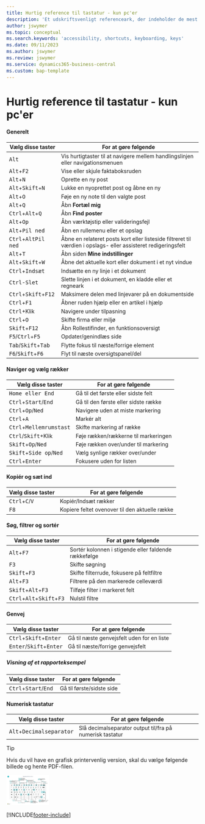```yaml
---
title: Hurtig reference til tastatur - kun pc'er
description: 'Et udskriftsvenligt referenceark, der indeholder de mest populære tastaturgenveje for pc-brugere.'
author: jswymer
ms.topic: conceptual
ms.search.keywords: 'accessibility, shortcuts, keyboarding, keys'
ms.date: 09/11/2023
ms.author: jswymer
ms.review: jswymer
ms.service: dynamics365-business-central
ms.custom: bap-template
---
```


# <a name="keyboard-quick-reference---pc-only"></a>Hurtig reference til tastatur - kun pc'er

#### <a name="general"></a>Generelt

|Vælg disse taster|For at gøre følgende|  
|-|-|
|<kbd>Alt</kbd>|Vis hurtigtaster til at navigere mellem handlingslinjen eller navigationsmenuen|
|<kbd>Alt</kbd>+<kbd>F2</kbd>|Vise eller skjule faktaboksruden|
|<kbd>Alt</kbd>+<kbd>N</kbd>|Oprette en ny post|
|<kbd>Alt</kbd>+<kbd>Skift</kbd>+<kbd>N</kbd>|Lukke en nyoprettet post og åbne en ny|
|<kbd>Alt</kbd>+<kbd>O</kbd>|Føje en ny note til den valgte post|
|<kbd>Alt</kbd>+<kbd>Q</kbd>|Åbn **Fortæl mig**|
|<kbd>Ctrl</kbd>+<kbd>Alt</kbd>+<kbd>Q</kbd>|Åbn **Find poster**|
|<kbd>Alt</kbd>+<kbd>Op</kbd>|Åbn værktøjstip eller valideringsfejl|
|<kbd>Alt</kbd>+<kbd>Pil ned</kbd>|Åbn en rullemenu eller et opslag|
|<kbd>Ctrl</kbd>+<kbd>Alt</kbd><kbd>Pil ned</kbd>|Åbne en relateret posts kort eller listeside filtreret til værdien i opslags- eller assisteret redigeringsfelt|
|<kbd>Alt</kbd>+<kbd>T</kbd>|Åbn siden **Mine indstillinger**|
|<kbd>Alt</kbd>+<kbd>Skift</kbd>+<kbd>W</kbd>|Åbne det aktuelle kort eller dokument i et nyt vindue|
|<kbd>Ctrl</kbd>+<kbd>Indsæt</kbd>|Indsætte en ny linje i et dokument|
|<kbd>Ctrl</kbd>-<kbd>Slet</kbd>|Slette linjen i et dokument, en kladde eller et regneark|
|<kbd>Ctrl</kbd>+<kbd>Skift</kbd>+<kbd>F12</kbd>|Maksimere delen med linjevarer på en dokumentside|
|<kbd>Ctrl</kbd>+<kbd>F1</kbd>|Åbner ruden hjælp eller en artikel i hjælp|
|<kbd>Ctrl</kbd>+Klik|Navigere under tilpasning|
|<kbd>Ctrl</kbd>+<kbd>O</kbd>|Skifte firma eller miljø|
|<kbd>Skift</kbd>+<kbd>F12</kbd>|Åbn Rollestifinder, en funktionsoversigt|
|<kbd>F5</kbd>/<kbd>Ctrl</kbd>+<kbd>F5</kbd>|Opdater/genindlæs side|
|<kbd>Tab</kbd>/<kbd>Skift</kbd>+<kbd>Tab</kbd>|Flytte fokus til næste/forrige element|
|<kbd>F6</kbd>/<kbd>Skift</kbd>+<kbd>F6</kbd>|Flyt til næste oversigtspanel/del|

#### <a name="navigate--select-rows"></a>Naviger og vælg rækker

|Vælg disse taster|For at gøre følgende|
|-|-|
|<kbd>Home eller End|Gå til det første eller sidste felt|
|<kbd>Ctrl</kbd>+<kbd>Start</kbd>/<kbd>End</kbd>|Gå til den første eller sidste række|
|<kbd>Ctrl</kbd>+<kbd>Op</kbd>/<kbd>Ned</kbd>|Navigere uden at miste markering|
|<kbd>Ctrl</kbd>+<kbd>A</kbd>|Markér alt|
|<kbd>Ctrl</kbd>+<kbd>Mellemrumstast</kbd>|Skifte markering af række|
|<kbd>Ctrl</kbd>/<kbd>Skift</kbd>+Klik|Føje rækken/rækkerne til markeringen|
|<kbd>Skift</kbd>+<kbd>Op</kbd>/<kbd>Ned</kbd>|Føje rækken over/under til markering|
|<kbd>Skift</kbd>+<kbd>Side op</kbd>/<kbd>Ned</kbd>|Vælg synlige rækker over/under|
|<kbd>Ctrl</kbd>+<kbd>Enter</kbd>|Fokusere uden for listen|

#### <a name="copy--paste"></a>Kopiér og sæt ind

|Vælg disse taster|For at gøre følgende|
|-|-|
|<kbd>Ctrl</kbd>+<kbd>C</kbd>/<kbd>V</kbd>|Kopiér/Indsæt rækker|
|<kbd>F8</kbd>|Kopiere feltet ovenover til den aktuelle række|

#### <a name="search-filter--sort"></a>Søg, filtrer og sortér

|Vælg disse taster|For at gøre følgende|
|-|-|
|<kbd>Alt</kbd>+<kbd>F7</kbd>|Sortér kolonnen i stigende eller faldende rækkefølge|
|<kbd>F3</kbd>|Skifte søgning|
|<kbd>Skift</kbd>+<kbd>F3</kbd>|Skifte filterrude, fokusere på feltfiltre|
|<kbd>Alt</kbd>+<kbd>F3</kbd>|Filtrere på den markerede celleværdi|
|<kbd>Skift</kbd>+<kbd>Alt</kbd>+<kbd>F3</kbd>|Tilføje filter i markeret felt|
|<kbd>Ctrl</kbd>+<kbd>Alt</kbd>+<kbd>Skift</kbd>+<kbd>F3</kbd>|Nulstil filtre|

#### <a name="quick-entry"></a>Genvej

|Vælg disse taster|For at gøre følgende|
|-|-|
|<kbd>Ctrl</kbd>+<kbd>Skift</kbd>+<kbd>Enter</kbd>|Gå til næste genvejsfelt uden for en liste|
|<kbd>Enter</kbd>/<kbd>Skift</kbd>+<kbd>Enter</kbd>|Gå til næste/forrige genvejsfelt|

##### <a name="report-preview"></a>Visning af et rapporteksempel

|Vælg disse taster|For at gøre følgende|
|-|-|
|<kbd>Ctrl</kbd>+<kbd>Start</kbd>/<kbd>End</kbd>|Gå til første/sidste side|

#### <a name="numeric-keypad"></a>Numerisk tastatur

|Vælg disse taster|For at gøre følgende|  
|-|-|
|<kbd>Alt</kbd>+<kbd>Decimalseparator</kbd>|Slå decimalseparator output til/fra på numerisk tastatur|

> [!TIP]
> Hvis du vil have en grafisk printervenlig version, skal du vælge følgende billede og hente PDF-filen.
>
> [![Ikon, der åbner et PDF-dokument.](media/keyboard_shortcut_inline.png)](media/keyboard_shortcuts.pdf)


[!INCLUDE[footer-include](includes/footer-banner.md)]

